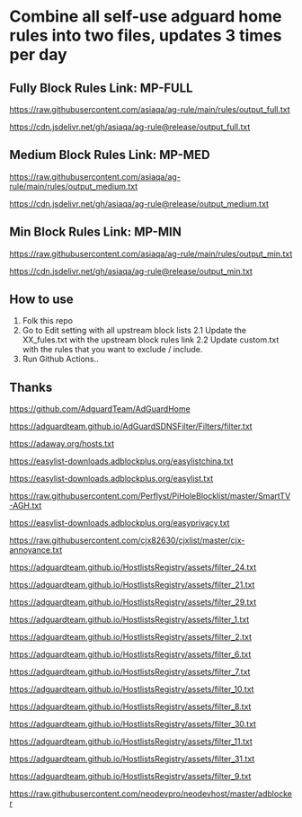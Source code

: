 # Combine all self-use adguard home rules into two files, updates 3 times per day

## Fully Block Rules Link: MP-FULL

https://raw.githubusercontent.com/asiaqa/ag-rule/main/rules/output_full.txt

https://cdn.jsdelivr.net/gh/asiaqa/ag-rule@release/output_full.txt

## Medium Block Rules Link: MP-MED

https://raw.githubusercontent.com/asiaqa/ag-rule/main/rules/output_medium.txt

https://cdn.jsdelivr.net/gh/asiaqa/ag-rule@release/output_medium.txt

## Min Block Rules Link: MP-MIN

https://raw.githubusercontent.com/asiaqa/ag-rule/main/rules/output_min.txt

https://cdn.jsdelivr.net/gh/asiaqa/ag-rule@release/output_min.txt

## How to use

1. Folk this repo
2. Go to Edit setting with all upstream block lists
2.1 Update the XX_fules.txt with the upstream block rules link
2.2 Update custom.txt with the rules that you want to exclude / include.
3. Run Github Actions..

## Thanks

https://github.com/AdguardTeam/AdGuardHome

https://adguardteam.github.io/AdGuardSDNSFilter/Filters/filter.txt

https://adaway.org/hosts.txt

https://easylist-downloads.adblockplus.org/easylistchina.txt

https://easylist-downloads.adblockplus.org/easylist.txt

https://raw.githubusercontent.com/Perflyst/PiHoleBlocklist/master/SmartTV-AGH.txt

https://easylist-downloads.adblockplus.org/easyprivacy.txt

https://raw.githubusercontent.com/cjx82630/cjxlist/master/cjx-annoyance.txt

https://adguardteam.github.io/HostlistsRegistry/assets/filter_24.txt

https://adguardteam.github.io/HostlistsRegistry/assets/filter_21.txt

https://adguardteam.github.io/HostlistsRegistry/assets/filter_29.txt

https://adguardteam.github.io/HostlistsRegistry/assets/filter_1.txt

https://adguardteam.github.io/HostlistsRegistry/assets/filter_2.txt

https://adguardteam.github.io/HostlistsRegistry/assets/filter_6.txt

https://adguardteam.github.io/HostlistsRegistry/assets/filter_7.txt

https://adguardteam.github.io/HostlistsRegistry/assets/filter_10.txt

https://adguardteam.github.io/HostlistsRegistry/assets/filter_8.txt

https://adguardteam.github.io/HostlistsRegistry/assets/filter_30.txt

https://adguardteam.github.io/HostlistsRegistry/assets/filter_11.txt

https://adguardteam.github.io/HostlistsRegistry/assets/filter_31.txt

https://adguardteam.github.io/HostlistsRegistry/assets/filter_9.txt

https://raw.githubusercontent.com/neodevpro/neodevhost/master/adblocker
